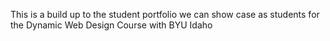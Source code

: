 This is a build up to the student portfolio we can show case as students for the Dynamic Web Design Course with BYU Idaho
